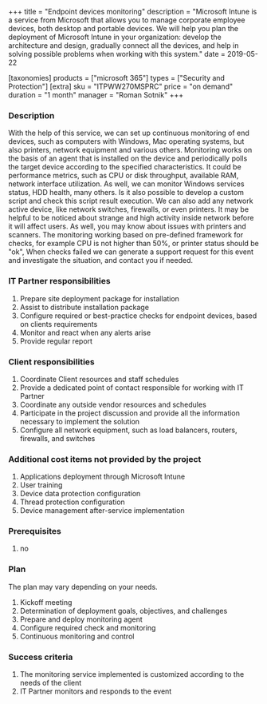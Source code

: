 +++
title = "Endpoint devices monitoring" 
description = "Microsoft Intune is a service from Microsoft that allows you to manage corporate employee devices, both desktop and portable devices. We will help you plan the deployment of Microsoft Intune in your organization: develop the architecture and design, gradually connect all the devices, and help in solving possible problems when working with this system." 
date = 2019-05-22

[taxonomies] 
products = ["microsoft 365"] 
types = ["Security and Protection"]
[extra] 
sku = "ITPWW270MSPRC" 
price = "on demand"
duration = "1 month" 
manager = "Roman Sotnik" 
+++

### Description
With the help of this service, we can set up continuous monitoring of end devices, such as computers with Windows, Mac operating systems, but also printers, network equipment and various others. Monitoring works on the basis of an agent that is installed on the device and periodically polls the target device according to the specified characteristics. It could be performance metrics, such as CPU or disk throughput, available RAM, network interface utilization. As well, we can monitor Windows services status, HDD health, many others. Is it also possible to develop a custom script and check this script result execution.
We can also add any network active device, like network switches, firewalls, or even printers. It may be helpful to be noticed about strange and high activity inside network before it will affect users. As well, you may know about issues with printers and scanners.
The monitoring working based on pre-defined framework for checks, for example CPU is not higher than 50%, or printer status should be "ok", When checks failed we can generate a support request for this event and investigate the situation, and contact you if needed.

### IT Partner responsibilities
1.	Prepare site deployment package for installation
2.	Assist to distribute installation package
3.	Configure required or best-practice checks for endpoint devices, based on clients requirements
4.	Monitor and react when any alerts arise
5.	Provide regular report
	
### Client responsibilities
1.	Coordinate Client resources and staff schedules
2.	Provide a dedicated point of contact responsible for working with IT Partner
3.	Coordinate any outside vendor resources and schedules
4.	Participate in the project discussion and provide all the information necessary to implement the solution
5.	Configure all network equipment, such as load balancers, routers, firewalls, and switches
	
### Additional cost items not provided by the project
1.	Applications deployment through Microsoft Intune
2.	User training
3.	Device data protection configuration
4.	Thread protection configuration
5.	Device management after-service implementation

### Prerequisites

1. no
 
### Plan
The plan may vary depending on your needs.
1.	Kickoff meeting
2.	Determination of deployment goals, objectives, and challenges
3.	Prepare and deploy monitoring agent
4.	Configure required check and monitoring
5.	Continuous monitoring and control
	
### Success criteria
1. The monitoring service implemented is customized according to the needs of the client
2.	IT Partner monitors and responds to the event
